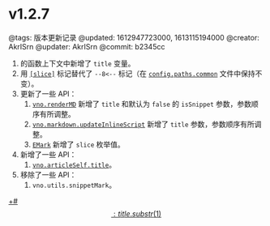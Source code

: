 # v1.2.7

@tags: 版本更新记录
@updated: 1612947723000, 1613115194000
@creator: AkrISrn
@updater: AkrISrn
@commit: b2345cc

1. [](/zh/docs/inline-script.md "#")的函数上下文中新增了 `title` 变量。
1. 用 [`[slice]`](/zh/docs/slice.md "#") 标记替代了 `--8<--` 标记（在 [`config.paths.common`](/zh/docs/conf-paths.md "#") 文件中保持不变）。
1. 更新了一些 API：
    1. [`vno.renderMD`](/zh/api/vno.md "#h2-7") 新增了 `title` 和默认为 `false` 的 `isSnippet` 参数，参数顺序有所调整。
    1. [`vno.markdown.updateInlineScript`](/zh/api/markdown.md "#h2-5") 新增了 `title` 参数，参数顺序有所调整。
    1. [`EMark`](/zh/api/enums.md "#h2-2") 新增了 `slice` 枚举值。
1. 新增了一些 API：
    1. [`vno.articleSelf.title`](/zh/api/articleSelf.md "#h2-2")。
1. 移除了一些 API：
    1. `vno.utils.snippetMark`。

[+#$$: title.substr(1) $$](/zh/releases/download.md)
